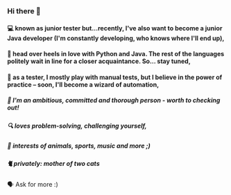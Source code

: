 ### Hi there 👋

#### 💻 known as junior tester but...recently, I've also want to become a junior Java developer (I'm constantly developing, who knows where I'll end up),
#### 🐍 head over heels in love with Python and Java. The rest of the languages politely wait in line for a closer acquaintance. So... stay tuned,
#### 🧠 as a tester, I mostly play with manual tests, but I believe in the power of practice – soon, I'll become a wizard of automation,
##### 👩‍ I'm an ambitious, committed and thorough person - worth to checking out!
##### 🔍 loves problem-solving, challenging yourself,
##### 🐴 interests of animals, sports, music and more ;)
##### 🐈 privately: mother of two cats

🗣 Ask for more :)
